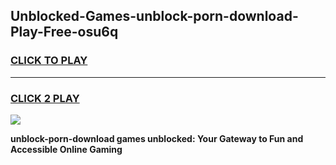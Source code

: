 
## Unblocked-Games-unblock-porn-download-Play-Free-osu6q
<h3>
<a href="https://premium76.site?title=unblock-porn-download&ref=21A">CLICK TO PLAY</a></h3>
<hr>

<h3>
<a href="https://premium76.site?title=unblock-porn-download&ref=21A">CLICK 2 PLAY</a>
  
</h3>

<a href="https://premium76.site?title=unblock-porn-download&ref=21A"><img src="https://clearcache.store/games.png"></a>


**unblock-porn-download games unblocked: Your Gateway to Fun and Accessible Online Gaming**
